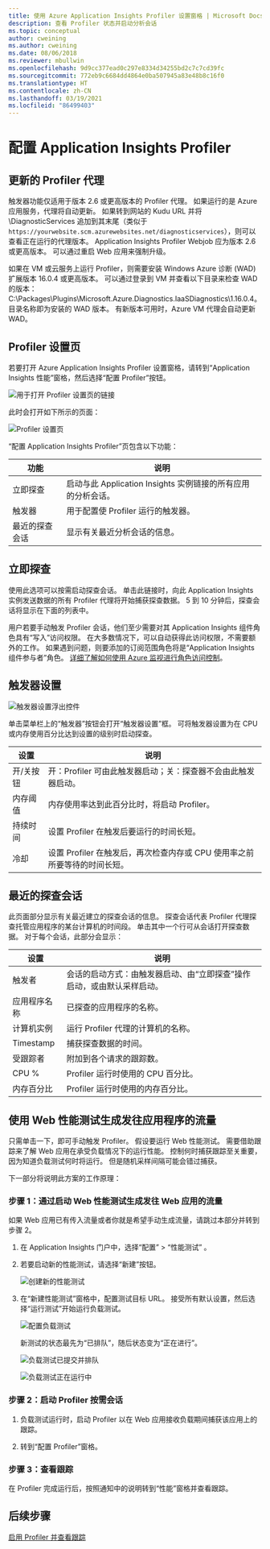 ```yaml
---
title: 使用 Azure Application Insights Profiler 设置窗格 | Microsoft Docs
description: 查看 Profiler 状态并启动分析会话
ms.topic: conceptual
author: cweining
ms.author: cweining
ms.date: 08/06/2018
ms.reviewer: mbullwin
ms.openlocfilehash: 9d9cc377ead0c297e8334d34255bd2c7c7cd39fc
ms.sourcegitcommit: 772eb9c6684dd4864e0ba507945a83e48b8c16f0
ms.translationtype: HT
ms.contentlocale: zh-CN
ms.lasthandoff: 03/19/2021
ms.locfileid: "86499403"
---
```

# <a name="configure-application-insights-profiler"></a>配置 Application Insights Profiler

## <a name="updated-profiler-agent"></a>更新的 Profiler 代理
触发器功能仅适用于版本 2.6 或更高版本的 Profiler 代理。 如果运行的是 Azure 应用服务，代理将自动更新。 如果转到网站的 Kudu URL 并将 \DiagnosticServices 追加到其末尾（类似于 `https://yourwebsite.scm.azurewebsites.net/diagnosticservices`），则可以查看正在运行的代理版本。 Application Insights Profiler Webjob 应为版本 2.6 或更高版本。 可以通过重启 Web 应用来强制升级。 

如果在 VM 或云服务上运行 Profiler，则需要安装 Windows Azure 诊断 (WAD) 扩展版本 16.0.4 或更高版本。 可以通过登录到 VM 并查看以下目录来检查 WAD 的版本：C:\Packages\Plugins\Microsoft.Azure.Diagnostics.IaaSDiagnostics\1.16.0.4。 目录名称即为安装的 WAD 版本。 有新版本可用时，Azure VM 代理会自动更新 WAD。

## <a name="profiler-settings-page"></a>Profiler 设置页

若要打开 Azure Application Insights Profiler 设置窗格，请转到“Application Insights 性能”窗格，然后选择“配置 Profiler”按钮。

![用于打开 Profiler 设置页的链接][configure-profiler-entry]

此时会打开如下所示的页面：

![Profiler 设置页][configure-profiler-page]

“配置 Application Insights Profiler”页包含以下功能：

| 功能 | 说明 |
|-|-|
立即探查 | 启动与此 Application Insights 实例链接的所有应用的分析会话。
触发器 | 用于配置使 Profiler 运行的触发器。 
最近的探查会话 | 显示有关最近分析会话的信息。

## <a name="profile-now"></a>立即探查
使用此选项可以按需启动探查会话。 单击此链接时，向此 Application Insights 实例发送数据的所有 Profiler 代理将开始捕获探查数据。 5 到 10 分钟后，探查会话将显示在下面的列表中。

用户若要手动触发 Profiler 会话，他们至少需要对其 Application Insights 组件角色具有“写入”访问权限。 在大多数情况下，可以自动获得此访问权限，不需要额外的工作。 如果遇到问题，则要添加的订阅范围角色将是“Application Insights 组件参与者”角色。 [详细了解如何使用 Azure 监视进行角色访问控制](./resources-roles-access-control.md)。

## <a name="trigger-settings"></a>触发器设置
![触发器设置浮出控件][trigger-settings-flyout]

单击菜单栏上的“触发器”按钮会打开“触发器设置”框。 可将触发器设置为在 CPU 或内存使用百分比达到设置的级别时启动探查。

| 设置 | 说明 |
|-|-|
开/关按钮 | 开：Profiler 可由此触发器启动；关：探查器不会由此触发器启动。
内存阈值 | 内存使用率达到此百分比时，将启动 Profiler。
持续时间 | 设置 Profiler 在触发后要运行的时间长短。
冷却 | 设置 Profiler 在触发后，再次检查内存或 CPU 使用率之前所要等待的时间长短。

## <a name="recent-profiling-sessions"></a>最近的探查会话
此页面部分显示有关最近建立的探查会话的信息。 探查会话代表 Profiler 代理探查托管应用程序的某台计算机的时间段。 单击其中一个行可从会话打开探查数据。 对于每个会话，此部分会显示：

| 设置 | 说明 |
|-|-|
触发者 | 会话的启动方式：由触发器启动、由“立即探查”操作启动，或由默认采样启动。 
应用程序名称 | 已探查的应用程序的名称。
计算机实例 | 运行 Profiler 代理的计算机的名称。
Timestamp | 捕获探查数据的时间。
受跟踪者 | 附加到各个请求的跟踪数。
CPU % | Profiler 运行时使用的 CPU 百分比。
内存百分比 | Profiler 运行时使用的内存百分比。

## <a name="use-web-performance-tests-to-generate-traffic-to-your-application"></a><a id="profileondemand"></a> 使用 Web 性能测试生成发往应用程序的流量

只需单击一下，即可手动触发 Profiler。 假设要运行 Web 性能测试。 需要借助跟踪来了解 Web 应用在承受负载情况下的运行性能。 控制何时捕获跟踪至关重要，因为知道负载测试何时将运行。 但是随机采样间隔可能会错过捕获。

下一部分将说明此方案的工作原理：

### <a name="step-1-generate-traffic-to-your-web-app-by-starting-a-web-performance-test"></a>步骤 1：通过启动 Web 性能测试生成发往 Web 应用的流量

如果 Web 应用已有传入流量或者你就是希望手动生成流量，请跳过本部分并转到步骤 2。

1. 在 Application Insights 门户中，选择“配置” > “性能测试” 。 

1. 若要启动新的性能测试，请选择“新建”按钮。

   ![创建新的性能测试][create-performance-test]

1. 在“新建性能测试”窗格中，配置测试目标 URL。 接受所有默认设置，然后选择“运行测试”开始运行负载测试。

    ![配置负载测试][configure-performance-test]

    新测试的状态最先为“已排队”，随后状态变为“正在进行”。

    ![负载测试已提交并排队][load-test-queued]

    ![负载测试正在运行中][load-test-in-progress]

### <a name="step-2-start-a-profiler-on-demand-session"></a>步骤 2：启动 Profiler 按需会话

1. 负载测试运行时，启动 Profiler 以在 Web 应用接收负载期间捕获该应用上的跟踪。

1. 转到“配置 Profiler”窗格。


### <a name="step-3-view-traces"></a>步骤 3：查看跟踪

在 Profiler 完成运行后，按照通知中的说明转到“性能”窗格并查看跟踪。

## <a name="next-steps"></a>后续步骤
[启用 Profiler 并查看跟踪](profiler-overview.md?toc=/azure/azure-monitor/toc.json)

[profiler-on-demand]: ./media/profiler-settings/Profiler-on-demand.png
[configure-profiler-entry]: ./media/profiler-settings/configure-profiler-entry.png
[configure-profiler-page]: ./media/profiler-settings/configureBlade.png
[trigger-settings-flyout]: ./media/profiler-settings/CPUTrigger.png
[create-performance-test]: ./media/profiler-settings/new-performance-test.png
[configure-performance-test]: ./media/profiler-settings/configure-performance-test.png
[load-test-queued]: ./media/profiler-settings/load-test-queued.png
[load-test-in-progress]: ./media/profiler-settings/load-test-inprogress.png
[enable-app-insights]: ./media/profiler-settings/enable-app-insights-blade-01.png
[update-site-extension]: ./media/profiler-settings/update-site-extension-01.png
[change-and-save-appinsights]: ./media/profiler-settings/change-and-save-appinsights-01.png
[app-settings-for-profiler]: ./media/profiler-settings/appsettings-for-profiler-01.png
[check-for-extension-update]: ./media/profiler-settings/check-extension-update-01.png
[profiler-timeout]: ./media/profiler-settings/profiler-timeout.png

